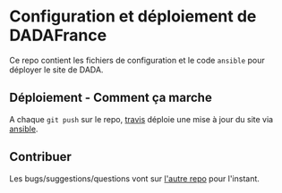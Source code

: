 # Configuration et déploiement de DADAFrance

Ce repo contient les fichiers de configuration et le code `ansible` pour déployer le site de DADA.

## Déploiement - Comment ça marche

A chaque `git push` sur le repo, [travis](https://travis-ci.org) déploie une mise à jour du site via [ansible](https://docs.ansible.com).

## Contribuer

Les bugs/suggestions/questions vont sur [l'autre repo](https://github.com/okfnfr/dada-france-theme/issues) pour l'instant.
